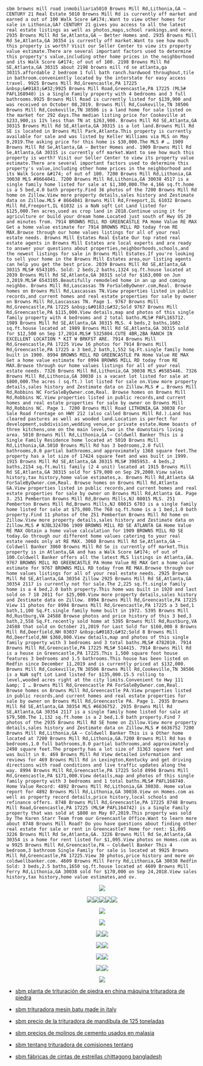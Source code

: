 
```
sbm browns mill road inmobiliaria5010 Browns Mill Rd,Lithonia,GA — CENTURY 21 Real Estate 5010 Browns Mill Rd is currently off market and earned a out of 100 Walk Score &#174;.Want to view other homes for sale in Lithonia,GA? CENTURY 21 gives you access to all the latest real estate listings as well as photos,maps,school rankings,and more. 2935 Browns Mill Rd Se,Atlanta,GA — Better Homes and. 2935 Browns Mill Rd Se,Atlanta,GA 30354 is currently off market.Want to see how much this property is worth? Visit our Seller Center to view its property value estimate.There are several important factors used to determine this property's value,including other home prices in the neighborhood and its Walk Score &#174; of out of 100. 2198 Browns Mill Rd SE,Atlanta,GA 30315 about 2198 browns mill rd se atlanta,ga 30315.affordable 2 bedroom 1 full bath ranch.hardwood throughout,tile in bathroom.conveniently located by the interstate for easy access travel. 9925 Browns Mill Rd,Greencastle,PA 17225 &nbsp;&#0183;&#32;9925 Browns Mill Road,Greencastle,PA 17225 (MLS# PAFL168940) is a Single Family property with 4 bedrooms and 3 full bathrooms.9925 Browns Mill Road is currently listed for $139,900 and was received on October 08,2019. Browns Mill Rd,Cookeville,TN 38506 Browns Mill Rd,Cookeville,TN 38506 is a land home for sale listed on the market for 292 days.The median listing price for Cookeville at $233,900,is 11% less than TN at $263,900. Browns Mill Rd SE,Atlanta,GA 30315 Browns Mill Rd SE,Atlanta,GA 30315 is a lot land.Browns Mill Rd SE is located in Browns Mill Park,Atlanta.This property is currently available for sale and was listed by Keller Williams via MLS on May 9,2019.The asking price for this home is $30,000.The MLS # … 1909 Browns Mill Rd Se,Atlanta,GA — Better Homes and. 1909 Browns Mill Rd Se,Atlanta,GA 30315 is currently off market.Want to see how much this property is worth? Visit our Seller Center to view its property value estimate.There are several important factors used to determine this property's value,including other home prices in the neighborhood and its Walk Score &#174; of out of 100. 7200 Browns Mill Rd,Lithonia,GA 30038 MLS #8664041. 7200 Browns Mill Rd,Lithonia,GA 30038 4517 is a single family home listed for sale at $1,300,000.The 4,166 sq.ft.home is a 5 bed,4.0 bath property.Find 36 photos of the 7200 Browns Mill Rd home on Zillow.View more property details,sales history and Zestimate data on Zillow.MLS # 8664041 Browns Mill Rd,Freeport,IL 61032 Browns Mill Rd,Freeport,IL 61032 is a NaN sqft Lot Land listed for $125,000.Ten acres,used as crop land in 2018.Continue using it for agriculture or build your dream home.Located just south of Hwy US 20 and minutes from. 7914 BROWNS MILL RD GREENCASTLE PA Home Value RE MAX Get a home value estimate for 7914 BROWNS MILL RD today from RE MAX.Browse through our home values listings for all of your real estate needs. Browns Mill Estates Real Estate Our top rated real estate agents in Browns Mill Estates are local experts and are ready to answer your questions about properties,neighborhoods,schools,and the newest listings for sale in Browns Mill Estates.If you're looking to sell your home in the Browns Mill Estates area,our listing agents can help you get the best price. 2039 Browns Mill Rd SE,Atlanta,GA 30315 MLS# 6543105. Sold: 2 beds,2 baths,1324 sq.ft.house located at 2039 Browns Mill Rd SE,Atlanta,GA 30315 sold for $163,000 on Jun 3,2019.MLS# 6543105.Beautifully remodeled home in an up and coming neighbo. Browns Mill Rd,Lascassas TN ForSaleByOwner.com,Real. Browse homes on Browns Mill Rd,Lascassas TN.View properties listed in public records,and current homes and real estate properties for sale by owner on Browns Mill Rd,Lascassas TN. Page 1. 9767 Browns Mill Rd,Greencastle,PA 17225 &nbsp;&#0183;&#32;Sold 9767 Browns Mill Rd,Greencastle,PA $115,000.View details,map and photos of this single family property with 4 bedrooms and 2 total baths.MLS# PAFL165712. 1989 Browns Mill Rd SE,Atlanta,GA 30315 MLS. 4 beds,2 baths,1602 sq.ft.house located at 1989 Browns Mill Rd SE,Atlanta,GA 30315 sold for $12,500 on Sep 17,2014.MLS# 5325804.CUTE 4BR,2BA RANCH IN EXCELLENT LOCATION * KIT W BRKFST ARE. 7914 Browns Mill Rd,Greencastle,PA 17225 View 16 photos for 7914 Browns Mill Rd,Greencastle,PA 17225 a 3 bed,2 bath,1,552 Sq.Ft.single family home built in 1900. 8994 BROWNS MILL RD GREENCASTLE PA Home Value RE MAX Get a home value estimate for 8994 BROWNS MILL RD today from RE MAX.Browse through our home values listings for all of your real estate needs. 7326 Browns Mill Rd,Lithonia,GA 30038 MLS #6585446. 7326 Browns Mill Rd,Lithonia,GA 30038 is a vacant lot listed for sale at $800,000.The acres ( sq.ft.) lot listed for sale on.View more property details,sales history and Zestimate data on Zillow.MLS # … Browns Mill Rd,Robbins NC ForSaleByOwner.com,Real. Browse homes on Browns Mill Rd,Robbins NC.View properties listed in public records,and current homes and real estate properties for sale by owner on Browns Mill Rd,Robbins NC. Page 1. 7200 Browns Mill Road LITHONIA,GA 30038 For Sale Road frontage on HWY 212 (also called Browns Mill Rd.).Land has cleared pastures as well as wooded land.Location is perfect for development,subdivision,wedding venue,or private estate.Home boasts of three kitchens,one on the main level,two in the downstairs living area. 5010 Browns Mill Rd,Lithonia,GA — Coldwell Banker This is a Single Family Residence home located at 5010 Browns Mill Rd,Lithonia,GA.5010 Browns Mill Rd has 3 bedrooms,2.0 full bathrooms,0.0 partial bathrooms,and approximately 1368 square feet.The property has a lot size of 17424 square feet and was built in 1999. 1915 Browns Mill Rd SE,Atlanta,GA 30315 MLS# 3985953. 4 beds,2 baths,2154 sq.ft.multi family (2 4 unit) located at 1915 Browns Mill Rd SE,Atlanta,GA 30315 sold for $79,000 on Sep 29,2000.View sales history,tax history,home value estimates,a. Browns Mill Rd,Atlanta GA ForSaleByOwner.com,Real. Browse homes on Browns Mill Rd,Atlanta GA.View properties listed in public records,and current homes and real estate properties for sale by owner on Browns Mill Rd,Atlanta GA. Page 3. 251 Pemberton Browns Mill Rd,Browns Mills,NJ 08015 MLS. 251 Pemberton Browns Mill Rd,Browns Mills,NJ 08015 6703 is a single family home listed for sale at $75,000.The 768 sq.ft.home is a 1 bed,1.0 bath property.Find 11 photos of the 251 Pemberton Browns Mill Rd home on Zillow.View more property details,sales history and Zestimate data on Zillow.MLS # NJBL324706 1909 BROWNS MILL RD SE ATLANTA GA Home Value RE MAX Obtain a home value calculation for 1909 BROWNS MILL RD SE today.Go through our different home values catering to your real estate needs only at RE MAX. 3060 Browns Mill Rd Se,Atlanta,GA — Coldwell Banker 3060 Browns Mill Rd Se is currently off market.This property is in Atlanta,GA and has a Walk Score &#174; of out of 100.Coldwell Banker offers all the latest MLS listings in Atlanta,GA. 9767 BROWNS MILL RD GREENCASTLE PA Home Value RE MAX Get a home value estimate for 9767 BROWNS MILL RD today from RE MAX.Browse through our home values listings for all of your real estate needs. 2925 Browns Mill Rd SE,Atlanta,GA 30354 Zillow 2925 Browns Mill Rd SE,Atlanta,GA 30354 2117 is currently not for sale.The 2,225 sq.ft.single family home is a 4 bed,2.0 bath property.This home was built in 1920 and last sold on 7 18 2011 for $25,000.View more property details,sales history and Zestimate data on Zillow. 8994 Browns Mill Rd,Greencastle,PA 17225 View 11 photos for 8994 Browns Mill Rd,Greencastle,PA 17225 a 3 bed,1 bath,1,100 Sq.Ft.single family home built in 1972. 5395 Browns Mill Rd,Rustburg,VA 24588 Browse photos and price history of this 3 bed,3 bath,2,558 Sq.Ft.recently sold home at 5395 Browns Mill Rd,Rustburg,VA 24588 that sold on October 21,2019 for Last Sold for $160,000 8 Browns Mill Rd,Deerfield,NH 03037 &nbsp;&#0183;&#32;Sold 8 Browns Mill Rd,Deerfield,NH $360,000.View details,map and photos of this single family property with 3 bedrooms and 3 total baths.MLS# 4782010. 7914 Browns Mill Rd,Greencastle,PA 17225 MLS# 514415. 7914 Browns Mill Rd is a house in Greencastle,PA 17225.This 1,500 square foot house features 3 bedrooms and 1.5 bathrooms.This house has been listed on Redfin since December 11,2019 and is currently priced at $132,000. Browns Mill Rd,Cookeville,TN 38506 Browns Mill Rd,Cookeville,TN 38506 is a NaN sqft Lot Land listed for $135,000.15.5 rolling to level,wooded acres right at the city limits.Convenient to Hwy 111 &amp; I … Browns Mill Rd,Greencastle PA ForSaleByOwner.com,Real. Browse homes on Browns Mill Rd,Greencastle PA.View properties listed in public records,and current homes and real estate properties for sale by owner on Browns Mill Rd,Greencastle PA. Page 1. 2935 Browns Mill Rd SE,Atlanta,GA 30354 MLS #6636752. 2935 Browns Mill Rd SE,Atlanta,GA 30354 2117 is a single family home listed for sale at $79,500.The 1,132 sq.ft.home is a 2 bed,1.0 bath property.Find 7 photos of the 2935 Browns Mill Rd SE home on Zillow.View more property details,sales history and Zestimate data on Zillow.MLS # 6636752 7200 Browns Mill Rd,Lithonia,GA — Coldwell Banker This is a Other home located at 7200 Browns Mill Rd,Lithonia,GA.7200 Browns Mill Rd has 0 bedrooms,1.0 full bathrooms,0.0 partial bathrooms,and approximately 2498 square feet.The property has a lot size of 31363 square feet and was built in 0. 469 Browns Mill Rd View detailed information and reviews for 469 Browns Mill Rd in Lexington,Kentucky and get driving directions with road conditions and live traffic updates along the way. 8994 Browns Mill Rd,Greencastle,PA 17225 Sold 8994 Browns Mill Rd,Greencastle,PA $171,000.View details,map and photos of this single family property with 3 bedrooms and 1 total baths.MLS# PAFL168740. Home Value Record: 4892 Browns Mill Rd,Lithonia,GA 30038. Home value report for 4892 Browns Mill Rd,Lithonia,GA 30038.View on Homes.com as well as property record details,price history,local schools and refinance offers. 8748 Browns Mill Rd,Greencastle,PA 17225 8748 Browns Mill Road,Greencastle,PA 17225 (MLS# PAFL164742) is a Single Family property that was sold at $800 on May 07,2019.This property was sold by The Karen Starr Team from our Greencastle Office.Want to learn more about 8748 Browns Mill Road? Do you have questions about finding other real estate for sale or rent in Greencastle? Home for rent: $1,095 3226 Browns Mill Rd Se,Atlanta,GA. 3226 Browns Mill Rd Se,Atlanta,GA 30354 is a home for rent listed for $1,095.View photos on Homes.com as w 9925 Browns Mill Rd,Greencastle,PA — Coldwell Banker This 4 bedroom,3 bathroom Single Family for sale is located at 9925 Browns Mill Rd,Greencastle,PA 17225.View 30 photos,price history and more on coldwellbanker.com. 4609 Browns Mill Ferry Rd,Lithonia,GA 30038 Redfin Sold: 3 beds,2.5 baths,1650 sq.ft.house located at 4609 Browns Mill Ferry Rd,Lithonia,GA 30038 sold for $170,000 on Sep 24,2018.View sales history,tax history,home value estimates,and ov. 
```

<div align="center">

<a href="https://es-crusher.shibang-china.com/github&k=sbm+browns+mill+road+inmobiliaria"><img src="https://static.shibang-china.com/es/crusher/logo.jpg"></a>

<a href="https://es-crusher.shibang-china.com/github&k=sbm+browns+mill+road+inmobiliaria"><img src="https://static.shibang-china.com/es/crusher/index.jpg"></a><a href="https://es-crusher.shibang-china.com/material.htmlgithub&k=sbm+browns+mill+road+inmobiliaria"><img src="https://static.shibang-china.com/es/crusher/material.jpg"></a><a href="https://es-crusher.shibang-china.com/application.htmlgithub&k=sbm+browns+mill+road+inmobiliaria"><img src="https://static.shibang-china.com/es/crusher/application.jpg"></a><a href="https://es-crusher.shibang-china.com/aboutus.htmlgithub&k=sbm+browns+mill+road+inmobiliaria"><img src="https://static.shibang-china.com/es/crusher/aboutus.jpg"></a><a href="https://es-crusher.shibang-china.com/contact.htmlgithub&k=sbm+browns+mill+road+inmobiliaria"><img src="https://static.shibang-china.com/es/crusher/contact.jpg"></a>

<a href="https://es-crusher.shibang-china.com/github&k=sbm+browns+mill+road+inmobiliaria"><img src="https://static.shibang-china.com/es/crusher/banner.jpg"></a>

<a href="https://swt.shibang-china.com/github&k=sbm+browns+mill+road+inmobiliaria"><img src="https://static.shibang-china.com/es/crusher/text.jpg"></a>

<a href="https://swt.shibang-china.com/github&k=sbm+browns+mill+road+inmobiliaria"><img src="https://static.shibang-china.com/es/crusher/chat.jpg"></a><a href="https://es-crusher.shibang-china.com/contact.htmlgithub&k=sbm+browns+mill+road+inmobiliaria"><img src="https://static.shibang-china.com/es/crusher/message.jpg"></a>

<a href="https://es-crusher.shibang-china.com/products/pe.htmlgithub&k=sbm+browns+mill+road+inmobiliaria"><img src="https://static.shibang-china.com/es/crusher/pe.jpg"></a><a href="https://es-crusher.shibang-china.com/products/pf.htmlgithub&k=sbm+browns+mill+road+inmobiliaria"><img src="https://static.shibang-china.com/es/crusher/pf.jpg"></a>

<a href="https://es-crusher.shibang-china.com/products/hpt.htmlgithub&k=sbm+browns+mill+road+inmobiliaria"><img src="https://static.shibang-china.com/es/crusher/hpt.jpg"></a><a href="https://es-crusher.shibang-china.com/products/vsi.htmlgithub&k=sbm+browns+mill+road+inmobiliaria"><img src="https://static.shibang-china.com/es/crusher/vsi.jpg"></a>

<a href="https://es-crusher.shibang-china.com/products/klv.htmlgithub&k=sbm+browns+mill+road+inmobiliaria"><img src="https://static.shibang-china.com/es/crusher/klv.jpg"></a><a href="https://es-crusher.shibang-china.com/products/portable.htmlgithub&k=sbm+browns+mill+road+inmobiliaria"><img src="https://static.shibang-china.com/es/crusher/portable.jpg"></a>

<a href="https://swt.shibang-china.com/github&k=sbm+browns+mill+road+inmobiliaria"><img src="https://static.shibang-china.com/es/crusher/case.jpg"></a>

</div>


* [sbm planta de trituración de piedra en china máquina trituradora de piedra](sbm%20planta%20de%20trituraci%C3%B3n%20de%20piedra%20en%20china%20m%C3%A1quina%20trituradora%20de%20piedra.md)

* [sbm trituradora mesin batu made in italy](sbm%20trituradora%20mesin%20batu%20made%20in%20italy.md)

* [sbm precio de la trituradora de mandíbula de 125 toneladas](sbm%20precio%20de%20la%20trituradora%20de%20mand%C3%ADbula%20de%20125%20toneladas.md)

* [sbm precios de molinos de cemento usados ​​en malasia](sbm%20precios%20de%20molinos%20de%20cemento%20usados%20%E2%80%8B%E2%80%8Ben%20malasia.md)

* [sbm tentang trituradora de comisiones tentang](sbm%20tentang%20trituradora%20de%20comisiones%20tentang.md)

* [sbm fábricas de cintas de estrellas chittagong bangladesh](sbm%20f%C3%A1bricas%20de%20cintas%20de%20estrellas%20chittagong%20bangladesh.md)